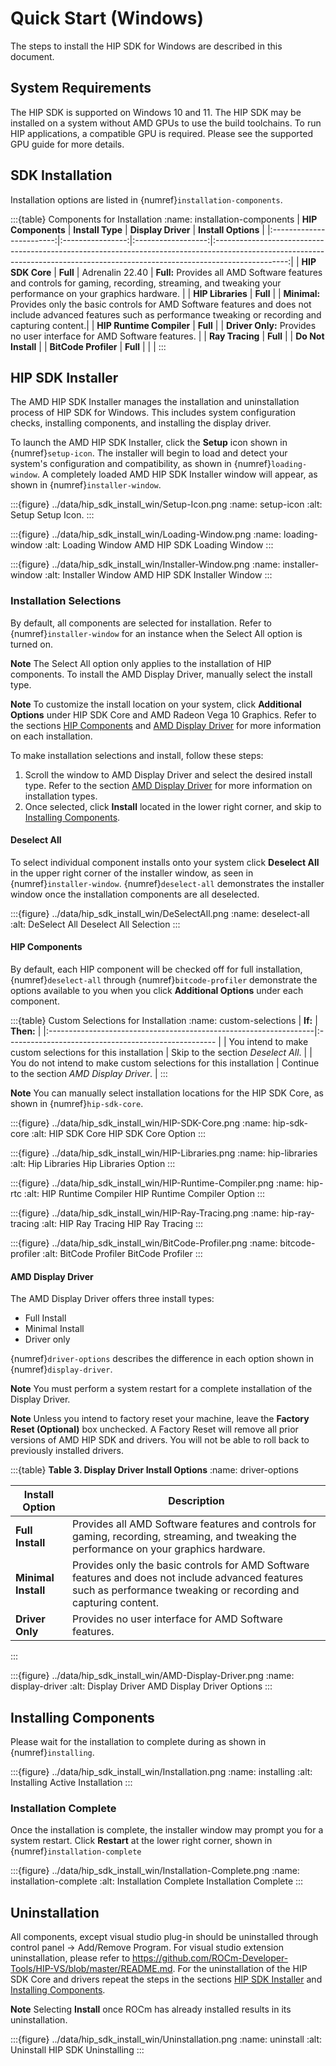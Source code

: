 # Quick Start (Windows)

The steps to install the HIP SDK for Windows are described in this document.

## System Requirements

The HIP SDK is supported on Windows 10 and 11. The HIP SDK may be installed on a
system without AMD GPUs to use the build toolchains. To run HIP applications, a
compatible GPU is required. Please see the supported GPU guide for more details.

## SDK Installation

Installation options are listed in {numref}`installation-components`.

:::{table} Components for Installation
:name: installation-components
| **HIP Components**       | **Install Type** | **Display Driver** | **Install Options**                                                                                                                                                            |
|:------------------------:|:----------------:|:------------------:|:------------------------------------------------------------------------------------------------------------------------------------------------------------------------------:|
| **HIP SDK Core**         | **Full**         | Adrenalin 22.40    | **Full:** Provides all AMD Software features and controls for gaming, recording, streaming, and tweaking your performance on your graphics hardware.                           |
| **HIP Libraries**        | **Full**         |                    | **Minimal:** Provides only the basic controls for AMD Software features and does not include advanced features such as performance tweaking or recording and capturing content.|
| **HIP Runtime Compiler** | **Full**         |                    | **Driver Only:** Provides no user interface for AMD Software features.                                                                                                         |
| **Ray Tracing**          | **Full**         |                    | **Do Not Install**                                                                                                                                                             |
| **BitCode Profiler**     | **Full**         |                    |                                                                                                                                                                                |
:::

## HIP SDK Installer

The AMD HIP SDK Installer manages the installation and uninstallation process of
HIP SDK for Windows. This includes system configuration checks, installing
components, and installing the display driver.

To launch the AMD HIP SDK Installer, click the **Setup** icon shown in
{numref}`setup-icon`. The installer will begin to load and detect your system's
configuration and compatibility, as shown in {numref}`loading-window`. A
completely loaded AMD HIP SDK Installer window will appear, as shown in {numref}`installer-window`.

:::{figure} ../data/hip_sdk_install_win/Setup-Icon.png
:name: setup-icon
:alt: Setup
Setup Icon.
:::

:::{figure} ../data/hip_sdk_install_win/Loading-Window.png
:name: loading-window
:alt: Loading Window
AMD HIP SDK Loading Window
:::

:::{figure} ../data/hip_sdk_install_win/Installer-Window.png
:name: installer-window
:alt: Installer Window
AMD HIP SDK Installer Window
:::

### Installation Selections

By default, all components are selected for installation. Refer to {numref}`installer-window` for
an instance when the Select All option is turned on.

**Note** The Select All option only applies to the installation of HIP
components. To install the AMD Display Driver, manually select the install type.

**Note** To customize the install location on your system, click
**Additional Options** under HIP SDK Core and AMD Radeon Vega 10 Graphics. Refer
to the sections [HIP Components](#hip-components) and
[AMD Display Driver](#amd-display-driver) for more information on each
installation.

To make installation selections and install, follow these steps:

1. Scroll the window to AMD Display Driver and select the desired install type.
   Refer to the section [AMD Display Driver](#amd-display-driver) for more
   information on installation types.
2. Once selected, click **Install** located in the lower right corner, and skip
   to [Installing Components](#installing-components).

#### Deselect All

To select individual component installs onto your system click **Deselect All**
in the upper right corner of the installer window, as seen in {numref}`installer-window`. {numref}`deselect-all`
demonstrates the installer window once the installation components are all
deselected.

:::{figure} ../data/hip_sdk_install_win/DeSelectAll.png
:name: deselect-all
:alt: DeSelect All
Deselect All Selection
:::

#### HIP Components

By default, each HIP component will be checked off for full installation,
{numref}`deselect-all` through {numref}`bitcode-profiler` demonstrate the options available to you when you click
**Additional Options** under each component.

:::{table} Custom Selections for Installation
:name: custom-selections
| **If:**                                                           | **Then:**                                            |
|:------------------------------------------------------------------|:---------------------------------------------------- |
| You intend to make custom selections for this installation        | Skip to the section _Deselect All_.                  |
| You do not intend to make custom selections for this installation | Continue to the section _AMD Display Driver_.        |
:::

**Note** You can manually select installation locations for the HIP SDK Core, as
shown in {numref}`hip-sdk-core`.

:::{figure} ../data/hip_sdk_install_win/HIP-SDK-Core.png
:name: hip-sdk-core
:alt: HIP SDK Core
HIP SDK Core Option
:::

:::{figure} ../data/hip_sdk_install_win/HIP-Libraries.png
:name: hip-libraries
:alt: Hip Libraries
Hip Libraries Option
:::

:::{figure} ../data/hip_sdk_install_win/HIP-Runtime-Compiler.png
:name: hip-rtc
:alt: HIP Runtime Compiler
HIP Runtime Compiler Option
:::

:::{figure} ../data/hip_sdk_install_win/HIP-Ray-Tracing.png
:name: hip-ray-tracing
:alt: HIP Ray Tracing
HIP Ray Tracing
:::

:::{figure} ../data/hip_sdk_install_win/BitCode-Profiler.png
:name: bitcode-profiler
:alt: BitCode Profiler
BitCode Profiler
:::

#### AMD Display Driver

The AMD Display Driver offers three install types:

- Full Install
- Minimal Install
- Driver only

{numref}`driver-options` describes the difference in each option shown in
{numref}`display-driver`.

**Note** You must perform a system restart for a complete installation of the
Display Driver.

**Note** Unless you intend to factory reset your machine, leave the
**Factory Reset (Optional)** box unchecked. A Factory Reset will remove all
prior versions of AMD HIP SDK and drivers. You will not be able to roll back to
previously installed drivers.

:::{table} **Table 3. Display Driver Install Options**
:name: driver-options

| **Install Option**  | **Description**                                                                                                                                                    |
|---------------------|--------------------------------------------------------------------------------------------------------------------------------------------------------------------|
| **Full Install**    | Provides all AMD Software features and controls for gaming, recording, streaming, and tweaking the performance on your graphics hardware.                          |
| **Minimal Install** | Provides only the basic controls for AMD Software features and does not include advanced features such as performance tweaking or recording and capturing content. |
| **Driver Only**     | Provides no user interface for AMD Software features.                                                                                                              |
:::

:::{figure} ../data/hip_sdk_install_win/AMD-Display-Driver.png
:name: display-driver
:alt: Display Driver
AMD Display Driver Options
:::

## Installing Components

Please wait for the installation to complete during as shown in {numref}`installing`.

:::{figure} ../data/hip_sdk_install_win/Installation.png
:name: installing
:alt: Installing
Active Installation
:::

### Installation Complete

Once the installation is complete, the installer window may prompt you for a
system restart. Click **Restart** at the lower right corner, shown in
{numref}`installation-complete`

:::{figure} ../data/hip_sdk_install_win/Installation-Complete.png
:name: installation-complete
:alt: Installation Complete
Installation Complete
:::

## Uninstallation

All components, except visual studio plug-in should be uninstalled through
control panel -> Add/Remove Program. For visual studio extension uninstallation,
please refer to
<https://github.com/ROCm-Developer-Tools/HIP-VS/blob/master/README.md>. For the
uninstallation of the HIP SDK Core and drivers repeat the steps in the sections
[HIP SDK Installer](#hip-sdk-installer) and
[Installing Components](#installing-components).

**Note** Selecting **Install** once ROCm has already installed results in its
uninstallation.

:::{figure} ../data/hip_sdk_install_win/Uninstallation.png
:name: uninstall
:alt: Uninstall
HIP SDK Uninstalling
:::

